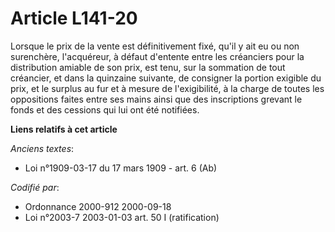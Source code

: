# Article L141-20

Lorsque le prix de la vente est définitivement fixé, qu'il y ait eu ou non surenchère, l'acquéreur, à défaut d'entente entre
les créanciers pour la distribution amiable de son prix, est tenu, sur la sommation de tout créancier, et dans la quinzaine
suivante, de consigner la portion exigible du prix, et le surplus au fur et à mesure de l'exigibilité, à la charge de toutes
les oppositions faites entre ses mains ainsi que des inscriptions grevant le fonds et des cessions qui lui ont été notifiées.

**Liens relatifs à cet article**

_Anciens textes_:

  - Loi n°1909-03-17 du 17 mars 1909 - art. 6 (Ab)

_Codifié par_:

  - Ordonnance 2000-912 2000-09-18
  - Loi n°2003-7 2003-01-03 art. 50 I (ratification)
